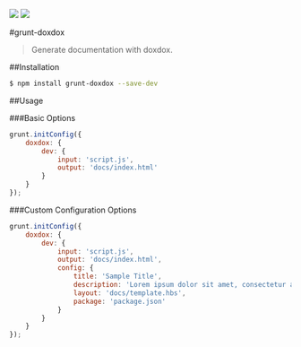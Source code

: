 [![](https://david-dm.org/neogeek/grunt-doxdox.svg?style=flat)](https://david-dm.org/neogeek/grunt-doxdox/) [![](http://img.shields.io/npm/v/grunt-doxdox.svg?style=flat)](https://www.npmjs.org/package/grunt-doxdox)

#grunt-doxdox

> Generate documentation with doxdox.

##Installation

```bash
$ npm install grunt-doxdox --save-dev
```

##Usage

###Basic Options

```javascript
grunt.initConfig({
    doxdox: {
        dev: {
            input: 'script.js',
            output: 'docs/index.html'
        }
    }
});
```

###Custom Configuration Options

```javascript
grunt.initConfig({
    doxdox: {
        dev: {
            input: 'script.js',
            output: 'docs/index.html',
            config: {
                title: 'Sample Title',
                description: 'Lorem ipsum dolor sit amet, consectetur adipisicing elit',
                layout: 'docs/template.hbs',
                package: 'package.json'
            }
        }
    }
});
```
